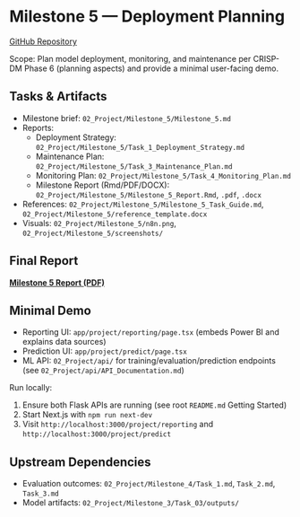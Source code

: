 # Milestone 5 — Deployment Planning

[GitHub Repository](https://github.com/BeardedSeal77/data-analysis-dashboard/tree/main/02_Project/Milestone_5)

Scope: Plan model deployment, monitoring, and maintenance per CRISP-DM Phase 6 (planning aspects) and provide a minimal user-facing demo.

## Tasks & Artifacts

- Milestone brief: `02_Project/Milestone_5/Milestone_5.md`
- Reports:
  - Deployment Strategy: `02_Project/Milestone_5/Task_1_Deployment_Strategy.md`
  - Maintenance Plan: `02_Project/Milestone_5/Task_3_Maintenance_Plan.md`
  - Monitoring Plan: `02_Project/Milestone_5/Task_4_Monitoring_Plan.md`
  - Milestone Report (Rmd/PDF/DOCX): `02_Project/Milestone_5/Milestone_5_Report.Rmd`, `.pdf`, `.docx`
- References: `02_Project/Milestone_5/Milestone_5_Task_Guide.md`, `02_Project/Milestone_5/reference_template.docx`
- Visuals: `02_Project/Milestone_5/n8n.png`, `02_Project/Milestone_5/screenshots/`

## Final Report

[**Milestone 5 Report (PDF)**](https://github.com/BeardedSeal77/data-analysis-dashboard/blob/main/02_Project/Milestone_5/Milestone_5_Report.pdf)

## Minimal Demo

- Reporting UI: `app/project/reporting/page.tsx` (embeds Power BI and explains data sources)
- Prediction UI: `app/project/predict/page.tsx`
- ML API: `02_Project/api/` for training/evaluation/prediction endpoints (see `02_Project/api/API_Documentation.md`)

Run locally:
1) Ensure both Flask APIs are running (see root `README.md` Getting Started)
2) Start Next.js with `npm run next-dev`
3) Visit `http://localhost:3000/project/reporting` and `http://localhost:3000/project/predict`

## Upstream Dependencies

- Evaluation outcomes: `02_Project/Milestone_4/Task_1.md`, `Task_2.md`, `Task_3.md`
- Model artifacts: `02_Project/Milestone_3/Task_03/outputs/`
